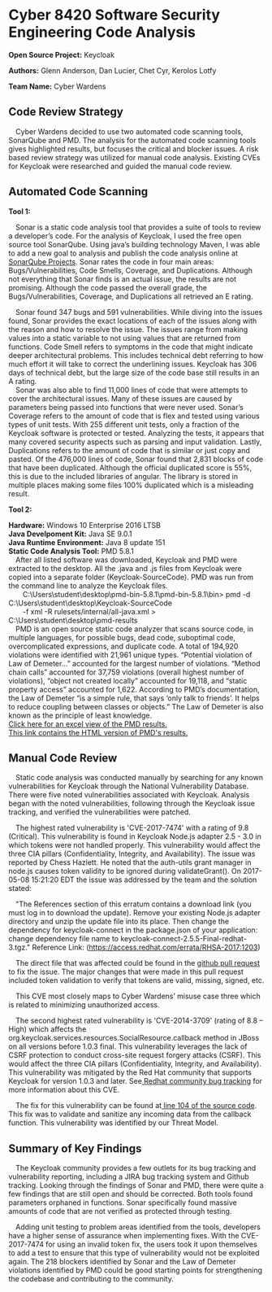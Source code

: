 **Cyber 8420 Software Security Engineering Code Analysis**
=============================================================

**Open Source Project:** Keycloak

**Authors:** Glenn Anderson, Dan Lucier, Chet Cyr, Kerolos Lotfy

**Team Name:** Cyber Wardens

Code Review Strategy
--------------------
&emsp;Cyber Wardens decided to use two automated code scanning tools, SonarQube and PMD.  The analysis for the automated code scanning tools gives highlighted results, but focuses the critical and blocker issues. A risk based review strategy was utilized for manual code analysis. Existing CVEs for Keycloak were researched and guided the manual code review.   

Automated Code Scanning
-----------------------
<strong>Tool 1:</strong>

&emsp;Sonar is a static code analysis tool that provides a suite of tools to review a developer’s code. For the analysis of Keycloak, I used the free open source tool SonarQube. Using java’s building technology Maven, I was able to add a new goal to analysis and publish the code analysis online at <a href = "https://sonarcloud.io/dashboard?id=org.keycloak%3Akeycloak-parent">SonarQube Projects</a>. Sonar rates the code in four main areas: Bugs/Vulnerabilities, Code Smells, Coverage, and Duplications. Although not everything that Sonar finds is an actual issue, the results are not promising. Although the code passed the overall grade, the Bugs/Vulnerabilities, Coverage, and Duplications all retrieved an E rating.

&emsp;Sonar found 347 bugs and 591 vulnerabilities. While diving into the issues found, Sonar provides the exact locations of each of the issues along with the reason and how to resolve the issue. The issues range from making values into a static variable to not using values that are returned from functions. Code Smell refers to symptoms in the code that might indicate deeper architectural problems. This includes technical debt referring to how much effort it will take to correct the underlining issues. Keycloak has 306 days of technical debt, but the large size of the code base still results in an A rating. 
<br>&emsp;Sonar was also able to find 11,000 lines of code that were attempts to cover the architectural issues. Many of these issues are caused by parameters being passed into functions that were never used. Sonar’s Coverage refers to the amount of code that is flex and tested using various types of unit tests. With 255 different unit tests, only a fraction of the Keycloak software is protected or tested. Analyzing the tests, it appears that many covered security aspects such as parsing and input validation. Lastly, Duplications refers to the amount of code that is similar or just copy and pasted. Of the 476,000 lines of code, Sonar found that 2,831 blocks of code that have been duplicated. Although the official duplicated score is 55%, this is due to the included libraries of angular. The library is stored in multiple places making some files 100% duplicated which is a misleading result.

<strong>Tool 2:</strong>

<strong>Hardware:</strong> Windows 10 Enterprise 2016 LTSB
<br><strong>Java Develpoment Kit:</strong> Java SE 9.0.1
<br><strong>Java Runtime Environment:</strong> Java 8 update 151
<br><strong>Static Code Analysis Tool:</strong> PMD 5.8.1
<br>&emsp;After all listed software was downloaded, Keycloak and PMD were extracted to the desktop. All the .java and .js files from Keycloak were copied into a separate folder (Keycloak-SourceCode). PMD was run from the command line to analyze the Keycloak files. 
<br>&emsp;&emsp;C:\Users\student\desktop\pmd-bin-5.8.1\pmd-bin-5.8.1\bin> pmd -d C:\Users\student\desktop\Keycloak-SourceCode 
<br>&emsp;&emsp;-f xml -R rulesets/internal/all-java.xml > C:\Users\student\desktop\pmd-results
<br>&emsp;PMD is an open source static code analyzer that scans source code, in multiple languages, for possible bugs, dead code, suboptimal code, overcomplicated expressions, and duplicate code. A total of 194,920 violations were identified with 21,961 unique types. “Potential violation of Law of Demeter…” accounted for the largest number of violations. “Method chain calls” accounted for 37,759 violations (overall highest number of violations), “object not created locally” accounted for 19,118, and “static property access” accounted for 1,622. According to PMD’s documentation, the Law of Demeter “is a simple rule, that says ‘only talk to friends’. It helps to reduce coupling between classes or objects.” The Law of Demeter is also known as the principle of least knowledge. 
<br><a href="https://github.com/DanielLucier/CYBER8420-SemesterProject/blob/master/CodeAnalysis/Misc/pmd_results/pmd-results.xlsx">Click here for an excel view of the PMD results.</a>
<br><a href="https://unomaha.box.com/s/9cfp34t56457u4f2w8sm603f9432w0ad">This link contains the HTML version of PMD's results.</a>

Manual Code Review
------------------
&emsp;Static code analysis was conducted manually by searching for any known vulnerabilities for Keycloak through the National Vulnerability Database. There were five noted vulnerabilities associated with Keycloak. Analysis began with the noted vulnerabilities, following through the Keycloak issue tracking, and verified the vulnerabilities were patched.

&emsp;The highest rated vulnerability is 'CVE-2017-7474' with a rating of 9.8 (Critical). This vulnerability is found in Keycloak Node.js adapter 2.5 - 3.0 in which tokens were not handled properly. This vulnerability would affect the three CIA pillars (Confidentiality, Integrity, and Availability). The issue was reported by Chess Hazlett. He noted that the auth-utils grant manager in node.js causes token validity to be ignored during validateGrant(). On 2017-05-08 15:21:20 EDT the issue was addressed by the team and the solution stated:

&emsp;"The References section of this erratum contains a download link (you must log in to download the update). Remove your existing Node.js adapter directory and unzip the update file into its place. Then change the dependency for keycloak-connect in the package.json of your application: change dependency file name to keycloak-connect-2.5.5-Final-redhat-3.tgz." Reference Link: (https://access.redhat.com/errata/RHSA-2017:1203)

&emsp;The direct file that was affected could be found in the <a href="https://github.com/keycloak/keycloak-nodejs-auth-utils/pull/49/files"> github pull request</a> to fix the issue. The major changes that were made in this pull request included token validation to verify that tokens are valid, missing, signed, etc.
 
 &emsp;This CVE most closely maps to Cyber Wardens’ misuse case three which is related to minimizing unauthorized access.

&emsp;The second highest rated vulnerability is 'CVE-2014-3709' (rating of 8.8 – High) which affects the org.keycloak.services.resources.SocialResource.callback method in JBoss on all versions before 1.0.3 final. This vulnerability leverages the lack of CSRF protection to conduct cross-site request forgery attacks (CSRF). This would affect the three CIA pillars (Confidentiality, Integrity, and Availability). This vulnerability was mitigated by the Red Hat community that supports Keycloak for version 1.0.3 and later. See<a href="https://bugzilla.redhat.com/show_bug.cgi?id=1154971"> Redhat community bug tracking</a> for more information about this CVE.

&emsp;The fix for this vulnerability can be found at<a href="https://github.com/keycloak/keycloak/blob/4b254475dad05741ab8ec88243dfbd35f7674aa4/services/src/main/java/org/keycloak/services/resources/SocialResource.java#L104"> line 104 of the source code</a>. This fix was to validate and sanitize any incoming data from the callback function. This vulnerability was identified by our Threat Model. 

Summary of Key Findings
-----------------------
&emsp;The Keycloak community provides a few outlets for its bug tracking and vulnerability reporting, including a JIRA bug tracking system and Github tracking. Looking through the findings of Sonar and PMD, there were quite a few findings that are still open and should be corrected. Both tools found parameters orphaned in functions. Sonar specifically found massive amounts of code that are not verified as protected through testing. 

&emsp;Adding unit testing to problem areas identified from the tools, developers have a higher sense of assurance when implementing fixes. With the CVE-2017-7474 for using an invalid token fix, the users took it upon themselves to add a test to ensure that this type of vulnerability would not be exploited again. The 218 blockers identified by Sonar and the Law of Demeter violations identified by PMD could be good starting points for strengthening the codebase and contributing to the community.

